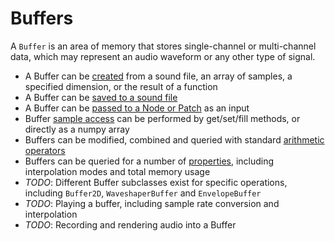 # Buffers

A `Buffer` is an area of memory that stores single-channel or multi-channel data, which may represent an audio waveform or any other type of signal. 

 - A Buffer can be [created](creating.md) from a sound file, an array of samples, a specified dimension, or the result of a function
 - A Buffer can be [saved to a sound file](exporting.md)
 - A Buffer can be [passed to a Node or Patch](input.md) as an input
 - Buffer [sample access](access.md) can be performed by get/set/fill methods, or directly as a numpy array 
 - Buffers can be modified, combined and queried with standard [arithmetic operators](operators.md)
 - Buffers can be queried for a number of [properties](properties.md), including interpolation modes and total memory usage
 - _TODO_: Different Buffer subclasses exist for specific operations, including `Buffer2D`, `WaveshaperBuffer` and `EnvelopeBuffer`
 - _TODO_: Playing a buffer, including sample rate conversion and interpolation
 - _TODO_: Recording and rendering audio into a Buffer
 